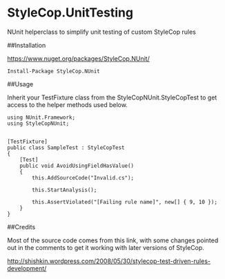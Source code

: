 StyleCop.UnitTesting
====================

NUnit helperclass to simplify unit testing of custom StyleCop rules

##Installation

https://www.nuget.org/packages/StyleCop.NUnit/

    Install-Package StyleCop.NUnit

##Usage

Inherit your TestFixture class from the StyleCopNUnit.StyleCopTest to get access to the helper methods used below.

    using NUnit.Framework;
    using StyleCopNUnit;


    [TestFixture]
    public class SampleTest : StyleCopTest
    {
        [Test]
        public void AvoidUsingFieldHasValue()
        {
            this.AddSourceCode("Invalid.cs");

            this.StartAnalysis();

            this.AssertViolated("[Failing rule name]", new[] { 9, 10 });
        }
    }
    
##Credits

Most of the source code comes from this link, with some changes pointed out in the comments to get it working with later versions of StyleCop.

http://shishkin.wordpress.com/2008/05/30/stylecop-test-driven-rules-development/
